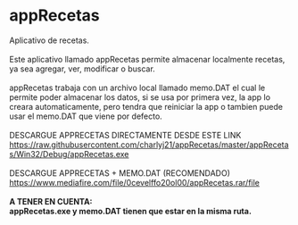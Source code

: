 # appRecetas
Aplicativo de recetas.
<br><br>
Este aplicativo llamado appRecetas permite almacenar localmente recetas, ya sea agregar, ver, modificar o buscar.
<br><br>
appRecetas trabaja con un archivo local llamado memo.DAT el cual le permite poder almacenar los datos, si se usa por primera vez,
la app lo creara automaticamente, pero tendra que reiniciar la app o tambien puede usar el memo.DAT que viene por defecto.
<br><br>
DESCARGUE APPRECETAS DIRECTAMENTE DESDE ESTE LINK<br>
https://raw.githubusercontent.com/charlyj21/appRecetas/master/appRecetas/Win32/Debug/appRecetas.exe
<br><br>
DESCARGUE APPRECETAS + MEMO.DAT (RECOMENDADO)<br>
https://www.mediafire.com/file/0cevelffo20ol00/appRecetas.rar/file
<br><br>
<b>A TENER EN CUENTA:</b><br>
<b>appRecetas.exe y memo.DAT tienen que estar en la misma ruta.</b>
